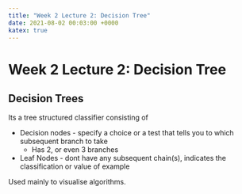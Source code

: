 ```yaml
---
title: "Week 2 Lecture 2: Decision Tree"
date: 2021-08-02 00:03:00 +0000
katex: true
---
```


# Week 2 Lecture 2: Decision Tree

## Decision Trees

Its a tree structured classifier consisting of 

- Decision nodes - specify a choice or a test that tells you to which subsequent branch to take
  - Has 2, or even 3 branches
- Leaf Nodes - dont have any subsequent chain(s), indicates the classification or value of example

Used mainly to visualise algorithms. 
